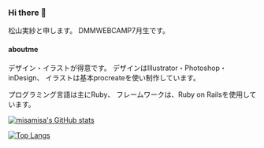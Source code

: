 ### Hi there 👋

松山実紗と申します。
DMMWEBCAMP7月生です。

#### aboutme

デザイン・イラストが得意です。 
デザインはIllustrator・Photoshop・inDesign、 
イラストは基本procreateを使い制作しています。 

プログラミング言語は主にRuby、 フレームワークは、Ruby on Railsを使用しています。

[![misamisa's GitHub stats](https://github-readme-stats.vercel.app/api?username=misamisa-create&theme=vue-dark&show_icons=true)](https://github.com/misamisa-create/github-readme-stats)

[![Top Langs](https://github-readme-stats.vercel.app/api/top-langs/?username=misamisa-create&theme=vue-dark&show_icons=true&layout=compact)](https://github.com/misamisa-create/github-readme-stats)

